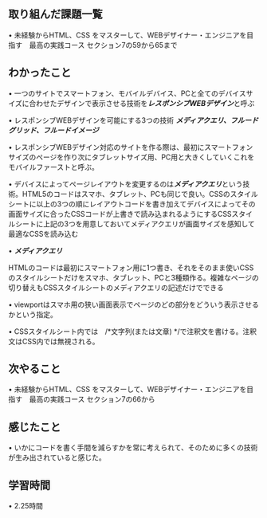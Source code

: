 ## 取り組んだ課題一覧
• 未経験からHTML、CSS をマスターして、WEBデザイナー・エンジニアを目指す　最高の実践コース セクション7の59から65まで


## わかったこと
• 一つのサイトでスマートフォン、モバイルデバイス、PCと全てのデバイスサイズに合わせたデザインで表示させる技術を***レスポンシブWEBデザイン***と呼ぶ

• レスポンシブWEBデザインを可能にする3つの技術
***メディアクエリ、フルードグリッド、フルードイメージ***

• レスポンシブWEBデザイン対応のサイトを作る際は、最初にスマートフォンサイズのページを作り次にタブレットサイズ用、PC用と大きくしていくこれをモバイルファーストと呼ぶ。

• デバイスによってページレイアウトを変更するのは***メディアクエリ***という技術。HTML5のコードはスマホ、タブレット、PCも同じで良い。CSSのスタイルシートに以上の3つの順にレイアウトコードを書き加えてデバイスによってその画面サイズに合ったCSSコードが上書きで読み込まれるようにするCSSスタイルシートに上記の3つを用意しておいてメディアクエリが画面サイズを感知して最適なCSSを読み込む

• ***メディアクエリ***

HTMLのコードは最初にスマートフォン用に1つ書き、それをそのまま使いCSSのスタイルシートだけをスマホ、タブレット、PCと3種類作る。複雑なページの切り替えもCSSスタイルシートのメディアクエリの記述だけでできる

• viewportはスマホ用の狭い画面表示でページのどの部分をどういう表示させるかという指定。

• CSSスタイルシート内では　/*文字列(または文章) */で注釈文を書ける。注釈文はCSS内では無視される。


## 次やること
• 未経験からHTML、CSS をマスターして、WEBデザイナー・エンジニアを目指す　最高の実践コース セクション7の66から


## 感じたこと
• いかにコードを書く手間を減らすかを常に考えられて、そのために多くの技術が生み出されていると感じた。


## 学習時間
• 2.25時間